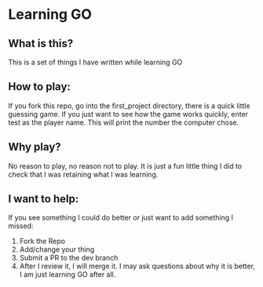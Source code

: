 # Learning GO
## What is this?
This is a set of things I have written while learning GO
## How to play:
If you fork this repo, go into the first_project directory, there is a quick little guessing game. If you just want to see how the game works quickly, enter test as the player name. This will print the number the computer chose.
## Why play?
No reason to play, no reason not to play. It is just a fun little thing I did to check that I was retaining what I was learning.
## I want to help:
If you see something I could do better or just want to add something I missed:
1. Fork the Repo
2. Add/change your thing
3. Submit a PR to the dev branch
4. After I review it, I will merge it. I may ask questions about why it is better, I am just learning GO after all. 
